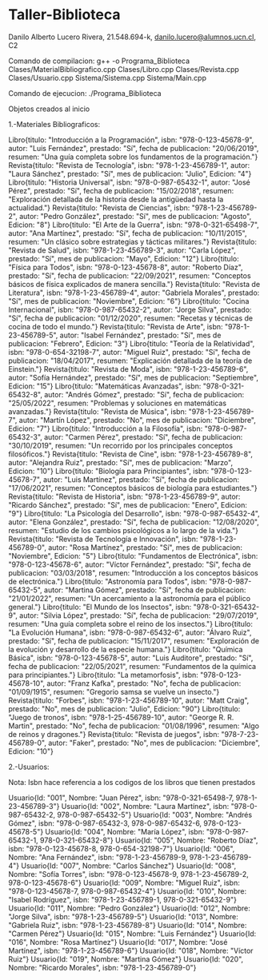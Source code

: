 # Taller-Biblioteca
Danilo Alberto Lucero Rivera, 21.548.694-k, danilo.lucero@alumnos.ucn.cl, C2 

Comando de compilacion: g++ -o Programa_Biblioteca Clases/MaterialBibliografico.cpp Clases/Libro.cpp Clases/Revista.cpp Clases/Usuario.cpp Sistema/Sistema.cpp Sistema/Main.cpp

Comando de ejecucion: ./Programa_Biblioteca 

Objetos creados al inicio

1.-Materiales Bibliograficos:

Libro{titulo: "Introducción a la Programación", isbn: "978-0-123-45678-9", autor: "Luis Fernández", prestado: "Sí", fecha de publicacion: "20/06/2019", resumen: "Una guía completa sobre los fundamentos de la programación."}
Revista{titulo: "Revista de Tecnología", isbn: "978-1-23-456789-1", autor: "Laura Sánchez", prestado: "Sí", mes de publicacion: "Julio", Edicion: "4"}
Libro{titulo: "Historia Universal", isbn: "978-0-987-65432-1", autor: "José Pérez", prestado: "Sí", fecha de publicacion: "15/02/2018", resumen: "Exploración detallada de la historia desde la antigüedad hasta la actualidad."}
Revista{titulo: "Revista de Ciencias", isbn: "978-1-23-456789-2", autor: "Pedro González", prestado: "Sí", mes de publicacion: "Agosto", Edicion: "8"}
Libro{titulo: "El Arte de la Guerra", isbn: "978-0-321-65498-7", autor: "Ana Martínez", prestado: "Sí", fecha de publicacion: "10/11/2015", resumen: "Un clásico sobre estrategias y tácticas militares."}
Revista{titulo: "Revista de Salud", isbn: "978-1-23-456789-3", autor: "Carla López", prestado: "Sí", mes de publicacion: "Mayo", Edicion: "12"}
Libro{titulo: "Física para Todos", isbn: "978-0-123-45678-8", autor: "Roberto Díaz", prestado: "Sí", fecha de publicacion: "22/09/2021", resumen: "Conceptos básicos de física explicados de manera sencilla."}
Revista{titulo: "Revista de Literatura", isbn: "978-1-23-456789-4", autor: "Gabriela Morales", prestado: "Sí", mes de publicacion: "Noviembre", Edicion: "6"}
Libro{titulo: "Cocina Internacional", isbn: "978-0-987-65432-2", autor: "Jorge Silva", prestado: "Sí", fecha de publicacion: "01/12/2020", resumen: "Recetas y técnicas de cocina de todo el mundo."}
Revista{titulo: "Revista de Arte", isbn: "978-1-23-456789-5", autor: "Isabel Fernández", prestado: "Sí", mes de publicacion: "Febrero", Edicion: "3"}
Libro{titulo: "Teoría de la Relatividad", isbn: "978-0-654-32198-7", autor: "Miguel Ruiz", prestado: "Sí", fecha de publicacion: "18/04/2017", resumen: "Explicación detallada de la teoría de Einstein."}
Revista{titulo: "Revista de Moda", isbn: "978-1-23-456789-6", autor: "Sofía Hernández", prestado: "Sí", mes de publicacion: "Septiembre", Edicion: "15"}
Libro{titulo: "Matemáticas Avanzadas", isbn: "978-0-321-65432-8", autor: "Andrés Gómez", prestado: "Sí", fecha de publicacion: "25/05/2022", resumen: "Problemas y soluciones en matemáticas avanzadas."}
Revista{titulo: "Revista de Música", isbn: "978-1-23-456789-7", autor: "Martín López", prestado: "No", mes de publicacion: "Diciembre", Edicion: "7"}
Libro{titulo: "Introducción a la Filosofía", isbn: "978-0-987-65432-3", autor: "Carmen Pérez", prestado: "Sí", fecha de publicacion: "30/10/2019", resumen: "Un recorrido por los principales conceptos filosóficos."}
Revista{titulo: "Revista de Cine", isbn: "978-1-23-456789-8", autor: "Alejandra Ruiz", prestado: "Sí", mes de publicacion: "Marzo", Edicion: "10"}
Libro{titulo: "Biología para Principiantes", isbn: "978-0-123-45678-7", autor: "Luis Martínez", prestado: "Sí", fecha de publicacion: "17/06/2021", resumen: "Conceptos básicos de biología para estudiantes."}
Revista{titulo: "Revista de Historia", isbn: "978-1-23-456789-9", autor: "Ricardo Sánchez", prestado: "Sí", mes de publicacion: "Enero", Edicion: "9"}
Libro{titulo: "La Psicología del Desarrollo", isbn: "978-0-987-65432-4", autor: "Elena González", prestado: "Sí", fecha de publicacion: "12/08/2020", resumen: "Estudio de los cambios psicológicos a lo largo de la vida."}
Revista{titulo: "Revista de Tecnología e Innovación", isbn: "978-1-23-456789-0", autor: "Rosa Martínez", prestado: "Sí", mes de publicacion: "Noviembre", Edicion: "5"}
Libro{titulo: "Fundamentos de Electrónica", isbn: "978-0-123-45678-6", autor: "Víctor Fernández", prestado: "Sí", fecha de publicacion: "03/03/2018", resumen: "Introducción a los conceptos básicos de electrónica."}
Libro{titulo: "Astronomía para Todos", isbn: "978-0-987-65432-5", autor: "Martina Gómez", prestado: "Sí", fecha de publicacion: "21/01/2022", resumen: "Un acercamiento a la astronomía para el público general."}
Libro{titulo: "El Mundo de los Insectos", isbn: "978-0-321-65432-9", autor: "Silvia López", prestado: "Sí", fecha de publicacion: "29/07/2019", resumen: "Una guía completa sobre el reino de los insectos."}
Libro{titulo: "La Evolución Humana", isbn: "978-0-987-65432-6", autor: "Álvaro Ruiz", prestado: "Sí", fecha de publicacion: "15/11/2017", resumen: "Exploración de la evolución y desarrollo de la especie humana."}
Libro{titulo: "Química Básica", isbn: "978-0-123-45678-5", autor: "Luis Auditore", prestado: "Sí", fecha de publicacion: "22/05/2021", resumen: "Fundamentos de la química para principiantes."}
Libro{titulo: "La metamorfosis", isbn: "978-0-123-45678-10", autor: "Franz Kafka", prestado: "No", fecha de publicacion: "01/09/1915", resumen: "Gregorio samsa se vuelve un insecto."}
Revista{titulo: "Forbes", isbn: "978-1-23-456789-10", autor: "Matt Craig", prestado: "No", mes de publicacion: "Julio", Edicion: "90"}
Libro{titulo: "Juego de tronos", isbn: "978-1-25-456789-10", autor: "George R. R. Martin", prestado: "No", fecha de publicacion: "01/08/1996", resumen: "Algo de reinos y dragones."}
Revista{titulo: "Revista de juegos", isbn: "978-7-23-456789-0", autor: "Faker", prestado: "No", mes de publicacion: "Diciembre", Edicion: "10"}

2.-Usuarios:

Nota: Isbn hace referencia a los codigos de los libros que tienen prestados 

Usuario{Id: "001", Nombre: "Juan Pérez", isbn: "978-0-321-65498-7, 978-1-23-456789-3"}
Usuario{Id: "002", Nombre: "Laura Martínez", isbn: "978-0-987-65432-2, 978-0-987-65432-5"}
Usuario{Id: "003", Nombre: "Andrés Gómez", isbn: "978-0-987-65432-3, 978-0-987-65432-6, 978-0-123-45678-5"}
Usuario{Id: "004", Nombre: "María López", isbn: "978-0-987-65432-1, 978-0-321-65432-8"}
Usuario{Id: "005", Nombre: "Roberto Díaz", isbn: "978-0-123-45678-8, 978-0-654-32198-7"}
Usuario{Id: "006", Nombre: "Ana Fernández", isbn: "978-1-23-456789-9, 978-1-23-456789-4"}
Usuario{Id: "007", Nombre: "Carlos Sánchez"}
Usuario{Id: "008", Nombre: "Sofía Torres", isbn: "978-0-123-45678-9, 978-1-23-456789-2, 978-0-123-45678-6"}
Usuario{Id: "009", Nombre: "Miguel Ruiz", isbn: "978-0-123-45678-7, 978-0-987-65432-4"}
Usuario{Id: "010", Nombre: "Isabel Rodríguez", isbn: "978-1-23-456789-1, 978-0-321-65432-9"}
Usuario{Id: "011", Nombre: "Pedro González"}
Usuario{Id: "012", Nombre: "Jorge Silva", isbn: "978-1-23-456789-5"}
Usuario{Id: "013", Nombre: "Gabriela Ruiz", isbn: "978-1-23-456789-8"}
Usuario{Id: "014", Nombre: "Carmen Pérez"}
Usuario{Id: "015", Nombre: "Luis Fernández"}
Usuario{Id: "016", Nombre: "Rosa Martínez"}
Usuario{Id: "017", Nombre: "José Martínez", isbn: "978-1-23-456789-6"}
Usuario{Id: "018", Nombre: "Víctor Ruiz"}
Usuario{Id: "019", Nombre: "Martina Gómez"}
Usuario{Id: "020", Nombre: "Ricardo Morales", isbn: "978-1-23-456789-0"}